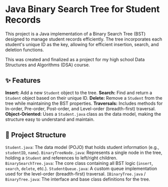 # Java Binary Search Tree for Student Records

This project is a Java implementation of a Binary Search Tree (BST) designed to manage student records efficiently.
The tree incorporates each student's unique ID as the key, allowing for efficient insertion, search, and deletion functions.

This was created and finalized as a project for my high school Data Structures and Algorithms (DSA) course.

## ✨ Features

**Insert:** Add a new `Student` object to the tree.
**Search:** Find and return a `Student` object based on their unique ID.
**Delete:** Remove a `Student` from the tree while maintaining the BST properties.
**Traversals:** Includes methods for In-order, Pre-order, Post-order, and Level-order (breadth-first) traversal.
**Object-Oriented:** Uses a `Student.java` class as the data model, making the structure easy to understand and maintain.

## 📂 Project Structure

`Student.java`: The data model (POJO) that holds student information (e.g., `studentID`, `name`).
`BinaryTreeNode.java`: Represents a single node in the tree, holding a `Student` and references to left/right children.
`BinarySearchTree.java`: The core class containing all BST logic (`insert`, `search`, `delete`, etc.).
`StudentQueue.java`: A custom queue implementation used for the level-order (breadth-first) traversal.
`IBinaryTree.java` / `BinaryTree.java`: The interface and base class definitions for the tree.
